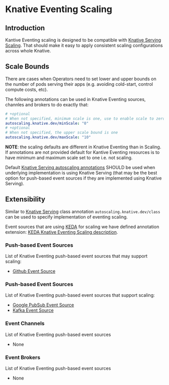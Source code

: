 # Knative Eventing Scaling

## Introduction

Kantive Eventing scaling is designed to be compatible with [Knative Serving Scaling](https://github.com/knative/serving/tree/master/docs/scaling). That should make it easy to apply consistent scaling configurations across whole Knative.

## Scale Bounds

There are cases when Operators need to set lower and upper bounds on the number
of pods serving their apps (e.g. avoiding cold-start, control compute costs, etc).

The following annotations can be used in Knative Eventing sources, channles and brokers to do exactly that:

```yaml
# +optional
# When not specified, minimum scale is one, use to enable scale to zero
autoscaling.knative.dev/minScale: "0"
# +optional
# When not specified, the upper scale bound is one
autoscaling.knative.dev/maxScale: "10"
```

**NOTE**: the scaling defaults are different in Knative Eventing than in Scaling. If annotations are not provided default for Kantive Eventing resources is to have minimum and maximum scale set to one i.e. not scaling.

Default [Knative Serving autoscaling annotations](https://knative.dev/docs/serving/configuring-autoscaling/) SHOULD be used when underlying implementation is using Knative Serving (that may be the best option for push-based event sources if they are implemented using Knative Serving).

## Extensibility

Similar to [Knative Serving](https://knative.dev/docs/serving/configuring-autoscaling/#implementing-your-own-pod-autoscaler) class annotation `autoscaling.knative.dev/class` can be used to specify implementation of eventing scaling.

Event sources that are using [KEDA](https://keda.sh/) for scaling we have defined annotation extension: [KEDA Knative Eventing Scaling description](./KEDA.md).

### Push-based Event Sources

List of Knative Eventing push-based event sources that may support scaling:
* [Github Event Source](https://github.com/knative/eventing-contrib/tree/master/github)

### Push-based Event Sources

List of Knative Eventing push-based event sources that support scaling:
* [Google PubSub Event Source](https://github.com/google/knative-gcp/pull/551)
* [Kafka Event Source](https://github.com/knative/eventing-contrib/pull/886)


### Event Channels

List of Knative Eventing push-based event sources
* None

### Event Brokers

List of Knative Eventing push-based event sources
* None
